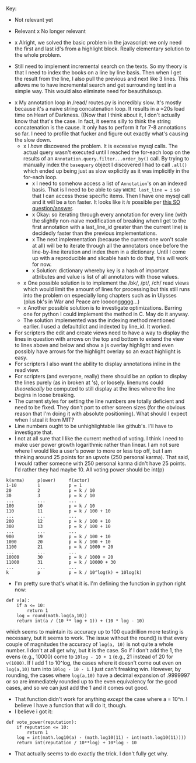 Key:
   + Not relevant yet
   - Relevant
   x No longer relevant

- x Alright, we solved the basic problem in the javascript: we only need the
  first and last id's from a highlight block. Really elementary solution to the
  whole problem.
+ Still need to implement incremental search on the texts. So my theory is that
  I need to index the books on a line by line basis. Then when I get the result
  from the line, I also pull the previous and next like 3 lines. This allows me
  to have incremental search and get surrounding text in a simple way. This
  would also eliminate need for beautifulsoup.
- x My annotation loop in /read/ routes.py is incredibly slow. It's mostly
  because it's a naive string concatenation loop. It results in a ≈20s load
  time on Heart of Darkness. ((Now that I think about it, I don't actually know
  that that's the case. In fact, it seems silly to think the string
  concatenation is the cause. It only has to perform it for 7-8 annotations so
  far. I need to profile that fucker and figure out exactly what's causing the
  slow down.
   - x I _have_ discovered the problem. It is excessive mysql calls. The actual
     query wasn't executed until I reached the for-each loop on the results of
     an `Annotation.query.filter...order_by()` call. By trying to manually
     index the `basequery` object I discovered I had to call `.all()` which
     ended up being just as slow explicitly as it was implicitly in the
     for-each loop.
       - x I need to somehow access a list of `Annotation`'s on an indexed basis.
         That is I need to be able to say `WHERE last_line = i` so that I can
         access those specific items. Then I have one mysql call and it will be
         a ton faster. It looks like it _is_ possible per
         [this SO question/answer](https://stackoverflow.com/questions/28620389/accessing-list-of-python-objects-by-object-attribute).
       - x Okay: so iterating through every annotation for every line (with the
         slightly non-naive modification of breaking when I get to the first
         annotation with a last_line_id greater than the current line) is
         decidedly faster than the previous implementations.
       - x The next implementation (because the current one won't scale at all)
         will be to iterate through all the annotators once before the
         line-by-line iteration and index them in a dictionary. Until I come up
         with a reproducible and slicable hash to do that, this will work for
         now.
       - x Solution: dictionary whereby key is a hash of important attributes and
         value is list of all annotators with those values.
   - x One possible solution is to implement the /bk/, /pt/, /ch/ read views
     which would limit the amount of lines for processing but this still runs
     into the problem on especially long chapters such as in Ulysses (plus bk's
     in War and Peace are loooonggggg...)
   - x Another possible solution is to investigate optimizations. Barring one for
     python I could implement the method in C. May do it anyway.
   - The solution implemented was the indexing method mentioned earlier. I used
     a defaultdict and indexted by line_id. It worked.
- For scripters the edit and create views need to have a way to display the
  lines in question with arrows on the top and bottom to extend the view to
  lines above and below and show a js overlay highlight and even possibly have
  arrows for the highlight overlay so an exact highlight is easy.
- For scripters I also want the ability to display annotations inline in the
  read view.
- For scripters (and everyone, really) there should be an option to display the
  lines purely (as in broken at <line>'s), or loosely. linenums could
  _theoretically_ be computed to still display at the lines where the line
  begins in loose breaking.
- The current styles for setting the line numbers are totally deficient and need
  to be fixed. They don't port to other screen sizes (for the obvious reason
  that I'm doing it with absolute positioning). What should I expect when I
  steal it from MIT?
- Line numbers ought to be unhighlightable like github's. I'll have to
  investigate that.
- I not at all sure that I like the current method of voting. I think I need to
  make user power growth logarithmic rather than linear. I am not sure where I
  would like a user's power to more or less top off, but I am thinking around
  25 points for an upvote (250 personal karma). That said, I would rather
  someone with 250 personal karma didn't have 25 points. I'd rather they had
  maybe 10. All voting power should be int(p)
```
k(arma)     p(ower)     f(actor)
1-10        1           p = 1
20          2           p = k / 10
30          3           p = k / 10
...         ...         ...
100         10          p = k / 10
110         11          p = k / 100 + 10
...         ...         ...
200         12          p = k / 100 + 10
300         13          p = k / 100 + 10
...         ...         ...
900         19          p = k / 100 + 10 
1000        20          p = k / 100 + 10
1100        21          p = k / 1000 + 20
...         ...         ...
10000       30          p = k / 1000 + 20
11000       31          p = k / 10000 + 30
...         ...         ...
k           p           p = k / 10^log(k) + 10log(k)
```
- I'm pretty sure that's what it is. I'm defining the function in python right
  now:
```
def v(a):
    if a <= 10:
        return 1
    log = round(math.log(a,10))
    return int(a / (10 ** log + 1)) + (10 * log - 10)
```
which seems to maintain its accuracy up to 100 quadrillion more testing is
necessary, but it seems to work. The issue without the round() is that every
couple of magnitudes the accuracy of `log(a, 10)` is not quite a whole number. I
don't at all get why, but it is the case. So if I don't add the 1, the evens
(e.g., 10000) come to `10log - 10 + 1` (e.g., 21 instead of 20 for `v(1000)`. If
I add 1 to 10^log, the cases where it doesn't come out even on `log(a,10)` turn
into `10log - 10 - 1`. I just can't freaking win. However, by rounding, the
cases where `log(a,10)` have a decimal expansion of .9999997 or so are
immediately rounded up to the even equivalency for the good cases, and so we can
just add the 1 and it comes out good.
- That function didn't work for anything _except_ the case where a = 10^n. I
  believe I have a function that will do it, though.
- I believe i got it:
```
def vote_power(reputation):
    if reputation <= 10:
        return 1
    log = int(math.log10(a) - (math.log10(11) - int(math.log10(11))))
    return int(reputation / 10**log) + 10*log - 10
```
- That actually seems to do exactly the trick. I don't fully get why.
